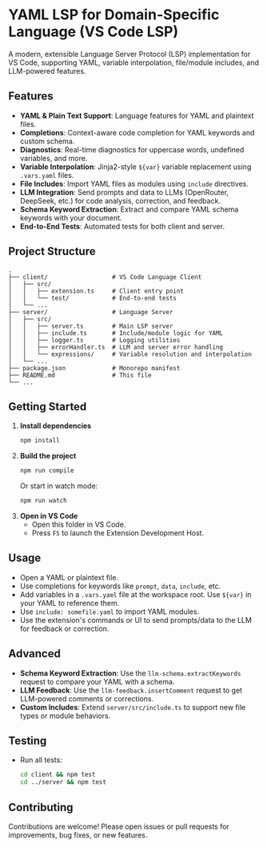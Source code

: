 # YAML LSP for Domain-Specific Language (VS Code LSP)

A modern, extensible Language Server Protocol (LSP) implementation for VS Code, supporting YAML,
variable interpolation, file/module includes, and LLM-powered features.

## Features

- **YAML & Plain Text Support**: Language features for YAML and plaintext files.
- **Completions**: Context-aware code completion for YAML keywords and custom schema.
- **Diagnostics**: Real-time diagnostics for uppercase words, undefined variables, and more.
- **Variable Interpolation**: Jinja2-style `${var}` variable replacement using `.vars.yaml` files.
- **File Includes**: Import YAML files as modules using `include` directives.
- **LLM Integration**: Send prompts and data to LLMs (OpenRouter, DeepSeek, etc.) for code analysis,
  correction, and feedback.
- **Schema Keyword Extraction**: Extract and compare YAML schema keywords with your document.
- **End-to-End Tests**: Automated tests for both client and server.

## Project Structure

```
.
├── client/                  # VS Code Language Client
│   ├── src/
│   │   ├── extension.ts     # Client entry point
│   │   └── test/            # End-to-end tests
│   └── ...
├── server/                  # Language Server
│   ├── src/
│   │   ├── server.ts        # Main LSP server
│   │   ├── include.ts       # Include/module logic for YAML
│   │   ├── logger.ts        # Logging utilities
│   │   ├── errorHandler.ts  # LLM and server error handling
│   │   └── expressions/     # Variable resolution and interpolation
│   └── ...
├── package.json             # Monorepo manifest
├── README.md                # This file
└── ...
```

## Getting Started

1. **Install dependencies**
   ```sh
   npm install
   ```
2. **Build the project**
   ```sh
   npm run compile
   ```
   Or start in watch mode:
   ```sh
   npm run watch
   ```
3. **Open in VS Code**
   - Open this folder in VS Code.
   - Press `F5` to launch the Extension Development Host.

## Usage

- Open a YAML or plaintext file.
- Use completions for keywords like `prompt`, `data`, `include`, etc.
- Add variables in a `.vars.yaml` file at the workspace root. Use `${var}` in your YAML to reference
  them.
- Use `include: somefile.yaml` to import YAML modules.
- Use the extension's commands or UI to send prompts/data to the LLM for feedback or correction.

## Advanced

- **Schema Keyword Extraction**: Use the `llm-schema.extractKeywords` request to compare your YAML
  with a schema.
- **LLM Feedback**: Use the `llm-feedback.insertComment` request to get LLM-powered comments or
  corrections.
- **Custom Includes**: Extend `server/src/include.ts` to support new file types or module behaviors.

## Testing

- Run all tests:
  ```sh
  cd client && npm test
  cd ../server && npm test
  ```

## Contributing

Contributions are welcome! Please open issues or pull requests for improvements, bug fixes, or new
features.
